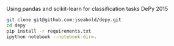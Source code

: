 Using pandas and scikit-learn for classification tasks
DePy 2015 

```bash
git clone git@github.com:jseabold/depy.git
cd depy
pip install -r requirements.txt
ipython notebook --notebook-dir=.
```
